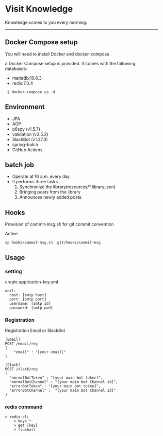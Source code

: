 # Visit Knowledge

Knowledge comes to you every morning.

---

## Docker Compose setup
You will need to install Docker and docker-compose.

a Docker Compose setup is provided. It comes with the following databases:

- mariadb:10.8.3
- redis:7.0.4

```
 $ docker-compose up -d
```


## Environment
- JPA
- AOP
- p6spy (v1.5.7)
- validation (v2.5.2)
- SlackBot (v1.27.3)
- spring-batch
- GitHub Actions

## batch job
- Operate at 10 a.m. every day
- It performs three tasks.
  1) Synchronize the library(resources/*.library.json) 
  2) Bringing posts from the library
  3) Announces newly added posts.


## Hooks
Provision of commit-msg.sh for git commit convention

Active
```
cp hooks/commit-msg.sh .git/hooks/commit-msg
```


## Usage

### setting
create application-key.yml
```
mail:
  host: [smtp host]
  port: [smtp port]
  username: [smtp id]
  password: [smtp pwd]

```

### Registration
Registration Email or SlackBot
```
[Email]
POST /email/reg
{
    "email" : "[your email]"
}

[Slack]
POST /slack/reg
{
  "normalBotToken" : "[your main bot token]",
  "normalBotChannel" : "[your main bot Channel id]",
  "errorBotToken" : "[your main bot token]",
  "errorBotChannel" :  "[your main bot Channel id]"
}
```

### redis command
```
> redis-cli 
    > keys * 
    > get [key]
    > flushall 
```
